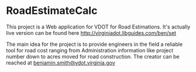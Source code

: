 # RoadEstimateCalc
This project is a Web application for VDOT for Road Estimations. It's actually live version can be found here <http://virginiadot.libguides.com/ben/set>

The main idea for the project is to provide engineers in the field a reliable tool for road cost ranging from Administration
information like project number down to acres moved for road construction. The creator can be reached at 
benjamin.smith@vdot.virginia.gov
